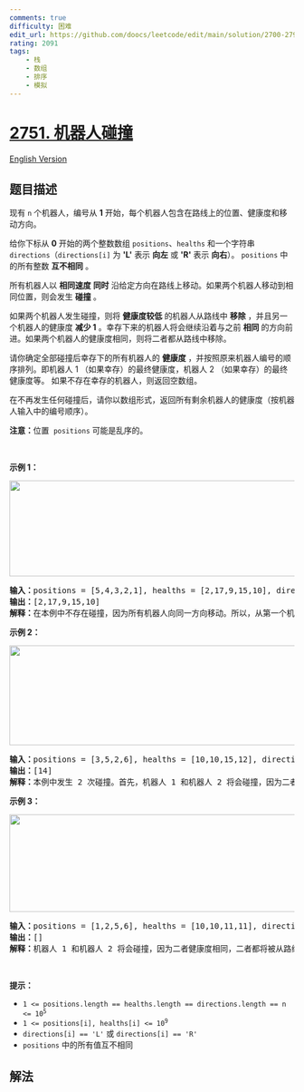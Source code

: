```yaml
---
comments: true
difficulty: 困难
edit_url: https://github.com/doocs/leetcode/edit/main/solution/2700-2799/2751.Robot%20Collisions/README.md
rating: 2091
tags:
    - 栈
    - 数组
    - 排序
    - 模拟
---
```


# [2751. 机器人碰撞](https://leetcode.cn/problems/robot-collisions)

[English Version](/solution/2700-2799/2751.Robot%20Collisions/README_EN.md)

## 题目描述

<!-- 这里写题目描述 -->

<p>现有 <code>n</code> 个机器人，编号从 <strong>1</strong> 开始，每个机器人包含在路线上的位置、健康度和移动方向。</p>

<p>给你下标从 <strong>0</strong> 开始的两个整数数组 <code>positions</code>、<code>healths</code> 和一个字符串 <code>directions</code>（<code>directions[i]</code> 为 <strong>'L'</strong> 表示 <strong>向左</strong> 或 <strong>'R'</strong> 表示 <strong>向右</strong>）。 <code>positions</code> 中的所有整数 <strong>互不相同</strong> 。</p>

<p>所有机器人以 <strong>相同速度</strong> <strong>同时</strong> 沿给定方向在路线上移动。如果两个机器人移动到相同位置，则会发生 <strong>碰撞</strong> 。</p>

<p>如果两个机器人发生碰撞，则将 <strong>健康度较低</strong> 的机器人从路线中 <strong>移除</strong> ，并且另一个机器人的健康度 <strong>减少 1</strong> 。幸存下来的机器人将会继续沿着与之前 <strong>相同</strong> 的方向前进。如果两个机器人的健康度相同，则将二者都从路线中移除。</p>

<p>请你确定全部碰撞后幸存下的所有机器人的 <strong>健康度</strong> ，并按照原来机器人编号的顺序排列。即机器人 1 （如果幸存）的最终健康度，机器人 2 （如果幸存）的最终健康度等。 如果不存在幸存的机器人，则返回空数组。</p>

<p>在不再发生任何碰撞后，请你以数组形式，返回所有剩余机器人的健康度（按机器人输入中的编号顺序）。</p>

<p><strong>注意：</strong>位置&nbsp; <code>positions</code> 可能是乱序的。</p>

<p>&nbsp;</p>

<p><strong>示例 1：</strong></p>

<p><img height="169" src="https://fastly.jsdelivr.net/gh/doocs/leetcode@main/solution/2700-2799/2751.Robot%20Collisions/images/image-20230516011718-12.png" width="808" /></p>

<pre>
<strong>输入：</strong>positions = [5,4,3,2,1], healths = [2,17,9,15,10], directions = "RRRRR"
<strong>输出：</strong>[2,17,9,15,10]
<strong>解释：</strong>在本例中不存在碰撞，因为所有机器人向同一方向移动。所以，从第一个机器人开始依序返回健康度，[2, 17, 9, 15, 10] 。
</pre>

<p><strong>示例 2：</strong></p>

<p><img height="176" src="https://fastly.jsdelivr.net/gh/doocs/leetcode@main/solution/2700-2799/2751.Robot%20Collisions/images/image-20230516004433-7.png" width="717" /></p>

<pre>
<strong>输入：</strong>positions = [3,5,2,6], healths = [10,10,15,12], directions = "RLRL"
<strong>输出：</strong>[14]
<strong>解释：</strong>本例中发生 2 次碰撞。首先，机器人 1 和机器人 2 将会碰撞，因为二者健康度相同，二者都将被从路线中移除。接下来，机器人 3 和机器人 4 将会发生碰撞，由于机器人 4 的健康度更小，则它会被移除，而机器人 3 的健康度变为 15 - 1 = 14 。仅剩机器人 3 ，所以返回 [14] 。
</pre>

<p><strong>示例 3：</strong></p>

<p><img height="172" src="https://fastly.jsdelivr.net/gh/doocs/leetcode@main/solution/2700-2799/2751.Robot%20Collisions/images/image-20230516005114-9.png" width="732" /></p>

<pre>
<strong>输入：</strong>positions = [1,2,5,6], healths = [10,10,11,11], directions = "RLRL"
<strong>输出：</strong>[]
<strong>解释：</strong>机器人 1 和机器人 2 将会碰撞，因为二者健康度相同，二者都将被从路线中移除。机器人 3 和机器人 4 将会碰撞，因为二者健康度相同，二者都将被从路线中移除。所以返回空数组 [] 。</pre>

<p>&nbsp;</p>

<p><strong>提示：</strong></p>

<ul>
	<li><code>1 &lt;= positions.length == healths.length == directions.length == n &lt;= 10<sup>5</sup></code></li>
	<li><code>1 &lt;= positions[i], healths[i] &lt;= 10<sup>9</sup></code></li>
	<li><code>directions[i] == 'L'</code> 或 <code>directions[i] == 'R'</code></li>
	<li><code>positions</code> 中的所有值互不相同</li>
</ul>

## 解法

<!-- end -->
